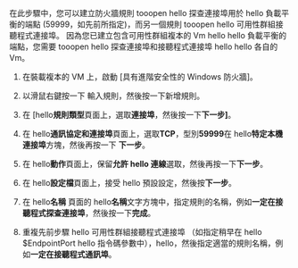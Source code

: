在此步驟中，您可以建立防火牆規則 tooopen hello 探查連接埠用於 hello 負載平衡的端點 (59999，如先前所指定)，而另一個規則 tooopen hello 可用性群組接聽程式連接埠。 因為您已建立包含可用性群組複本的 Vm hello hello 負載平衡的端點，您需要 tooopen hello 探查連接埠和接聽程式連接埠 hello hello 各自的 Vm。

1. 在裝載複本的 VM 上，啟動 [具有進階安全性的 Windows 防火牆]。

2. 以滑鼠右鍵按一下 輸入規則，然後按一下新增規則。

3. 在 [hello**規則類型**頁面上，選取**連接埠**，然後按一下**下一步]**。

4. 在 hello**通訊協定和連接埠**頁面上，選取**TCP**，型別**59999**在 hello**特定本機連接埠**方塊，然後再按一下  **下一步**。

5. 在 hello**動作**頁面上，保留**允許 hello 連線**選取，然後再按一下**下一步**。

6. 在 hello**設定檔**頁面上，接受 hello 預設設定，然後按**下一步**。

7. 在 hello**名稱** 頁面的 hello**名稱**文字方塊中，指定規則的名稱，例如**一定在接聽程式探查連接埠**，然後按一下**完成**。

8. 重複先前步驟 hello 可用性群組接聽程式連接埠 （如指定稍早在 hello $EndpointPort hello 指令碼參數中），hello，然後指定適當的規則名稱，例如**一定在接聽程式通訊埠**。

